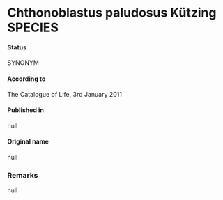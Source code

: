 # Chthonoblastus paludosus Kützing SPECIES

#### Status
SYNONYM

#### According to
The Catalogue of Life, 3rd January 2011

#### Published in
null

#### Original name
null

### Remarks
null